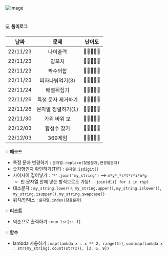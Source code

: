 
![image](https://user-images.githubusercontent.com/80023660/203708906-ef2e47b2-607b-41b0-ad7f-8b7597b9089a.png)
# 




💻 **풀이로그**

|   날짜   |    문제     |     난이도    |
|:--------:|:-------------:|:-----------:|
| 22/11/23 | 나이출력 | 🔹🔹🔹🔹🔹
| 22/11/23 | 양꼬치 | 🔹🔹🔹🔹🔹
| 22/11/23 | 짝수의합 | 🔹🔹🔹🔹🔹
| 22/11/23 | 피자나눠먹기(3) | 🔹🔹🔹🔹🔹
| 22/11/24 | 배열뒤집기 | 🔹🔹🔹🔹🔹
| 22/11/26 | 특정 문자 제거하기 | 🔹🔹🔹🔹🔹
| 22/11/26 | 문자열 정렬하기(1) | 🔹🔹🔹🔹🔹
| 22/11/30 | 가위 바위 보 | 🔹🔹🔹🔹🔹
| 22/12/03 | 합성수 찾기 | 🔹🔹🔹🔹🔹
| 22/12/03 | 369게임 | 🔹🔹🔹🔹🔹

💡 **메소드**
- 특정 문자 변경하기 : `문자열.replace(찾을문자,변경할문자)`
- 숫자형인지 확인하기(T/F) : `문자열.isdigit()`
- 사이사이 집어넣기 : `'*'.join('my_string')` --> `m*y*_*s*t*r*i*n*g`
  - 빈 문자열 안에 넣는 방식으로도 가능! : `.join(d[i] for i in rsp)`
- 대소문자 : `my_string.lower()`, `my_string.upper()`, `my_string.islower()`, `my_string.isupper()`, `my_string.swapcase()`
- 위치/인덱스 : `문자열.index(찾을문자)`


💡 **리스트**
- 역순으로 출력하기 : `num_lst[::-1]`


💡 **함수**
- lambda 사용하기 : `map(lambda x : x ** 2, range(5))`, `sum(map(lambda x : str(my_string).count(str(x)), [3, 6, 9])`






